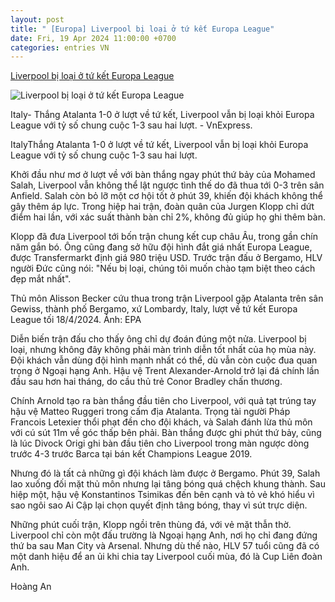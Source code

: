 ```yaml
---
layout: post
title: " [Europa] Liverpool bị loại ở tứ kết Europa League"
date: Fri, 19 Apr 2024 11:00:00 +0700
categories: entries VN
---
```

[Liverpool bị loại ở tứ kết Europa League](https://vnexpress.net/liverpool-bi-loai-o-tu-ket-europa-league-4735932.html)

![Liverpool bị loại ở tứ kết Europa League](https://vcdn1-thethao.vnecdn.net/2024/04/19/liverpool-jpeg-1713477352-1713-1320-8080-1713477505.jpg?w=1200&h=0&q=100&dpr=1&fit=crop&s=c2Y6bZ_rZH4y3dyoJkoq7A)

Italy- Thắng Atalanta 1-0 ở lượt về tứ kết, Liverpool vẫn bị loại khỏi Europa League với tỷ số chung cuộc 1-3 sau hai lượt. - VnExpress.

ItalyThắng Atalanta 1-0 ở lượt về tứ kết, Liverpool vẫn bị loại khỏi Europa League với tỷ số chung cuộc 1-3 sau hai lượt.

Khởi đầu như mơ ở lượt về với bàn thắng ngay phút thứ bảy của Mohamed Salah, Liverpool vẫn không thể lật ngược tình thế do đã thua tới 0-3 trên sân Anfield. Salah còn bỏ lỡ một cơ hội tốt ở phút 39, khiến đội khách không thể gây thêm áp lực. Trong hiệp hai trận, đoàn quân của Jurgen Klopp chỉ dứt điểm hai lần, với xác suất thành bàn chỉ 2%, không đủ giúp họ ghi thêm bàn.

Klopp đã đưa Liverpool tới bốn trận chung kết cup châu Âu, trong gần chín năm gắn bó. Ông cũng đang sở hữu đội hình đắt giá nhất Europa League, được Transfermarkt định giá 980 triệu USD. Trước trận đấu ở Bergamo, HLV người Đức cũng nói: "Nếu bị loại, chúng tôi muốn chào tạm biệt theo cách đẹp mắt nhất".

Thủ môn Alisson Becker cứu thua trong trận Liverpool gặp Atalanta trên sân Gewiss, thành phố Bergamo, xứ Lombardy, Italy, lượt về tứ kết Europa League tối 18/4/2024. Ảnh: EPA

Diễn biến trận đấu cho thấy ông chỉ dự đoán đúng một nửa. Liverpool bị loại, nhưng không đây không phải màn trình diễn tốt nhất của họ mùa này. Đội khách vẫn dùng đội hình mạnh nhất có thể, dù vẫn còn cuộc đua quan trọng ở Ngoại hạng Anh. Hậu vệ Trent Alexander-Arnold trở lại đá chính lần đầu sau hơn hai tháng, do cầu thủ trẻ Conor Bradley chấn thương.

Chính Arnold tạo ra bàn thắng đầu tiên cho Liverpool, với quả tạt trúng tay hậu vệ Matteo Ruggeri trong cấm địa Atalanta. Trọng tài người Pháp Francois Letexier thổi phạt đền cho đội khách, và Salah đánh lừa thủ môn với cú sút 11m về góc thấp bên phải. Bàn thắng được ghi phút thứ bảy, cũng là lúc Divock Origi ghi bàn đầu tiên cho Liverpool trong màn ngược dòng trước 4-3 trước Barca tại bán kết Champions League 2019.

Nhưng đó là tất cả những gì đội khách làm được ở Bergamo. Phút 39, Salah lao xuống đối mặt thủ môn nhưng lại tâng bóng quá chệch khung thành. Sau hiệp một, hậu vệ Konstantinos Tsimikas đến bên cạnh và tỏ vẻ khó hiểu vì sao ngôi sao Ai Cập lại chọn quyết định tâng bóng, thay vì sút trực diện.

Những phút cuối trận, Klopp ngồi trên thùng đá, với vẻ mặt thẫn thờ. Liverpool chỉ còn một đấu trường là Ngoại hạng Anh, nơi họ chỉ đang đứng thứ ba sau Man City và Arsenal. Nhưng dù thế nào, HLV 57 tuổi cũng đã có một danh hiệu để an ủi khi chia tay Liverpool cuối mùa, đó là Cup Liên đoàn Anh.

Hoàng An

